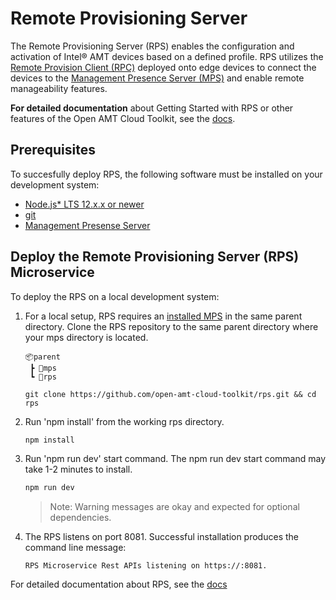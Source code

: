 # Remote Provisioning Server

The Remote Provisioning Server (RPS) enables the configuration and activation of Intel® AMT devices based on a defined profile. RPS utilizes the [Remote Provision Client (RPC)](https://github.com/open-amt-cloud-toolkit/rps) deployed onto edge devices to connect the devices to the [Management Presence Server (MPS)](https://github.com/open-amt-cloud-toolkit/mps) and enable remote manageability features.


**For detailed documentation** about Getting Started with RPS or other features of the Open AMT Cloud Toolkit, see the [docs](https://open-amt-cloud-toolkit.github.io/mps/).

## Prerequisites

To succesfully deploy RPS, the following software must be installed on your development system:

- [Node.js* LTS 12.x.x or newer](https://nodejs.org/en/)
- [git](https://git-scm.com/downloads)
- [Management Presense Server](https://github.com/open-amt-cloud-toolkit/mps)


## Deploy the Remote Provisioning Server (RPS) Microservice

To deploy the RPS on a local development system: 

1. For a local setup, RPS requires an [installed MPS](https://github.com/open-amt-cloud-toolkit/mps) in the same parent directory. Clone the RPS repository to the same parent directory where your mps directory is located. 

    ```
    📦parent
     ┣ 📂mps
     ┗ 📂rps
    ```

    ```
    git clone https://github.com/open-amt-cloud-toolkit/rps.git && cd rps
    ```

2. Run 'npm install' from the working rps directory.

    ``` bash
    npm install
    ```

3. Run 'npm run dev' start command. The npm run dev start command may take 1-2 minutes to install.

    ``` bash
    npm run dev
    ```
    
    >Note: Warning messages are okay and expected for optional dependencies.

4. The RPS listens on port 8081. Successful installation produces the command line message:

    ```
    RPS Microservice Rest APIs listening on https://:8081.
    ```
    
For detailed documentation about RPS, see the [docs](https://open-amt-cloud-toolkit.github.io/mps/)
